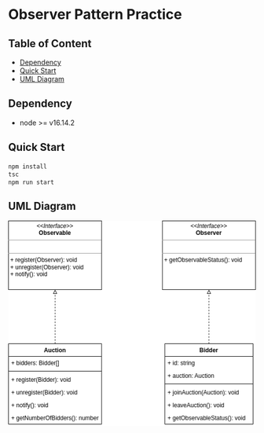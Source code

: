 # Observer Pattern Practice

## Table of Content
- [Dependency](#dependency)
- [Quick Start](#quick-start)
- [UML Diagram](#uml-diagram)

## Dependency
- node >= v16.14.2

## Quick Start
```shell=
npm install
tsc
npm run start
```

## UML Diagram
![UML Diagram](https://github.com/fraxmans/observer-pattern-practice/blob/master/observer-pattern.drawio.png)
